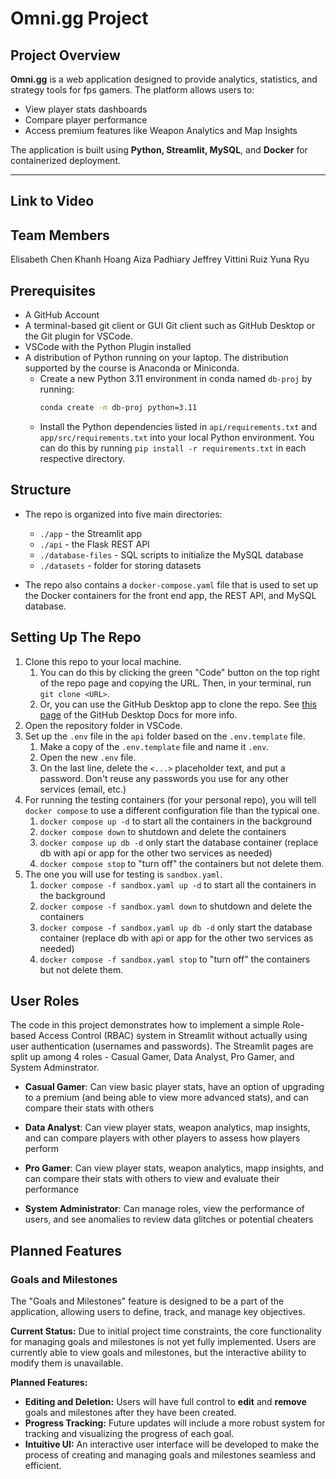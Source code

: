 # Omni.gg Project

## Project Overview
**Omni.gg** is a web application designed to provide analytics, statistics, and strategy tools for fps gamers. The platform allows users to:  
- View player stats dashboards  
- Compare player performance  
- Access premium features like Weapon Analytics and Map Insights  

The application is built using **Python, Streamlit, MySQL**, and **Docker** for containerized deployment.

---

## Link to Video



## Team Members
Elisabeth Chen
Khanh Hoang
Aiza Padhiary
Jeffrey Vittini Ruiz
Yuna Ryu


## Prerequisites
- A GitHub Account
- A terminal-based git client or GUI Git client such as GitHub Desktop or the Git plugin for VSCode.
- VSCode with the Python Plugin installed
- A distribution of Python running on your laptop. The distribution supported by the course is Anaconda or Miniconda.
  - Create a new Python 3.11 environment in conda named `db-proj` by running:  
     ```bash
     conda create -n db-proj python=3.11
     ```
  - Install the Python dependencies listed in `api/requirements.txt` and `app/src/requirements.txt` into your local Python environment. You can do this by running `pip install -r requirements.txt` in each respective directory.


## Structure
- The repo is organized into five main directories:
  - `./app` - the Streamlit app
  - `./api` - the Flask REST API
  - `./database-files` - SQL scripts to initialize the MySQL database
  - `./datasets` - folder for storing datasets

- The repo also contains a `docker-compose.yaml` file that is used to set up the Docker containers for the front end app, the REST API, and MySQL database. 


## Setting Up The Repo
1. Clone this repo to your local machine.
   1. You can do this by clicking the green "Code" button on the top right of the repo page and copying the URL. Then, in your terminal, run `git clone <URL>`.
   1. Or, you can use the GitHub Desktop app to clone the repo. See [this page](https://docs.github.com/en/desktop/adding-and-cloning-repositories/cloning-a-repository-from-github-to-github-desktop) of the GitHub Desktop Docs for more info. 
1. Open the repository folder in VSCode.
1. Set up the `.env` file in the `api` folder based on the `.env.template` file.
   1. Make a copy of the `.env.template` file and name it `.env`. 
   1. Open the new `.env` file. 
   1. On the last line, delete the `<...>` placeholder text, and put a password. Don't reuse any passwords you use for any other services (email, etc.) 
1. For running the testing containers (for your personal repo), you will tell `docker compose` to use a different configuration file than the typical one.  
   1. `docker compose up -d` to start all the containers in the background
   1. `docker compose down` to shutdown and delete the containers
   1. `docker compose up db -d` only start the database container (replace db with api or app for the other two services as needed)
   1. `docker compose stop` to "turn off" the containers but not delete them.
1. The one you will use for testing is `sandbox.yaml`.
   1. `docker compose -f sandbox.yaml up -d` to start all the containers in the background
   1. `docker compose -f sandbox.yaml down` to shutdown and delete the containers
   1. `docker compose -f sandbox.yaml up db -d` only start the database container (replace db with api or app for the other two services as needed)
   1. `docker compose -f sandbox.yaml stop` to "turn off" the containers but not delete them.


## User Roles
The code in this project demonstrates how to implement a simple Role-based Access Control (RBAC) system in Streamlit without actually using user authentication (usernames and passwords). The Streamlit pages are split up among 4 roles - Casual Gamer, Data Analyst, Pro Gamer, and System Adminstrator.

- **Casual Gamer**: Can view basic player stats, have an option of upgrading to a premium (and being able to view more advanced stats), and can compare their stats with others

- **Data Analyst**: Can view player stats, weapon analytics, map insights, and can compare players with other players to assess how players perform

- **Pro Gamer**: Can view player stats, weapon analytics, mapp insights, and can compare their stats with others to view and evaluate their performance

- **System Administrator**: Can manage roles, view the performance of users, and see anomalies to review data glitches or potential cheaters


## Planned Features
### Goals and Milestones
The "Goals and Milestones" feature is designed to be a part of the application, allowing users to define, track, and manage key objectives.

**Current Status:**
Due to initial project time constraints, the core functionality for managing goals and milestones is not yet fully implemented. Users are currently able to view goals and milestones, but the interactive ability to modify them is unavailable.

**Planned Features:**
- **Editing and Deletion:** Users will have full control to **edit** and **remove** goals and milestones after they have been created.
- **Progress Tracking:** Future updates will include a more robust system for tracking and visualizing the progress of each goal.
- **Intuitive UI:** An interactive user interface will be developed to make the process of creating and managing goals and milestones seamless and efficient.




